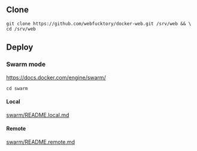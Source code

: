 ## Clone

```shell
git clone https://github.com/webfucktory/docker-web.git /srv/web && \
cd /srv/web
```

## Deploy

### Swarm mode

<https://docs.docker.com/engine/swarm/>

```shell
cd swarm
```

#### Local

[swarm/README.local.md](swarm/README.local.md)

#### Remote

[swarm/README.remote.md](swarm/README.remote.md)
